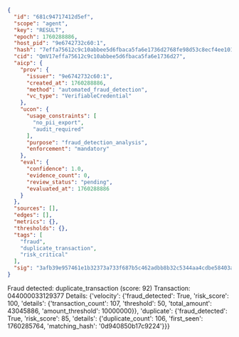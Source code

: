 ```json
{
  "id": "681c94717412d5ef",
  "scope": "agent",
  "key": "RESULT",
  "epoch": 1760288886,
  "host_pid": "9e6742732c60:1",
  "hash": "7effa75612c9c10abbee5d6fbaca5fa6e1736d2768fe98d53c8ecf4ee101e23c",
  "cid": "QmV17effa75612c9c10abbee5d6fbaca5fa6e1736d27",
  "aicp": {
    "prov": {
      "issuer": "9e6742732c60:1",
      "created_at": 1760288886,
      "method": "automated_fraud_detection",
      "vc_type": "VerifiableCredential"
    },
    "ucon": {
      "usage_constraints": [
        "no_pii_export",
        "audit_required"
      ],
      "purpose": "fraud_detection_analysis",
      "enforcement": "mandatory"
    },
    "eval": {
      "confidence": 1.0,
      "evidence_count": 0,
      "review_status": "pending",
      "evaluated_at": 1760288886
    }
  },
  "sources": [],
  "edges": [],
  "metrics": {},
  "thresholds": {},
  "tags": [
    "fraud",
    "duplicate_transaction",
    "risk_critical"
  ],
  "sig": "3afb39e957461e1b32373a733f687b5c462adbb8b32c5344aa4cdbe58403a759"
}
```

Fraud detected: duplicate_transaction (score: 92)
Transaction: 044000033129377
Details: {'velocity': {'fraud_detected': True, 'risk_score': 100, 'details': {'transaction_count': 107, 'threshold': 50, 'total_amount': 43045886, 'amount_threshold': 10000000}}, 'duplicate': {'fraud_detected': True, 'risk_score': 85, 'details': {'duplicate_count': 106, 'first_seen': 1760285764, 'matching_hash': '0d940850b17c9224'}}}